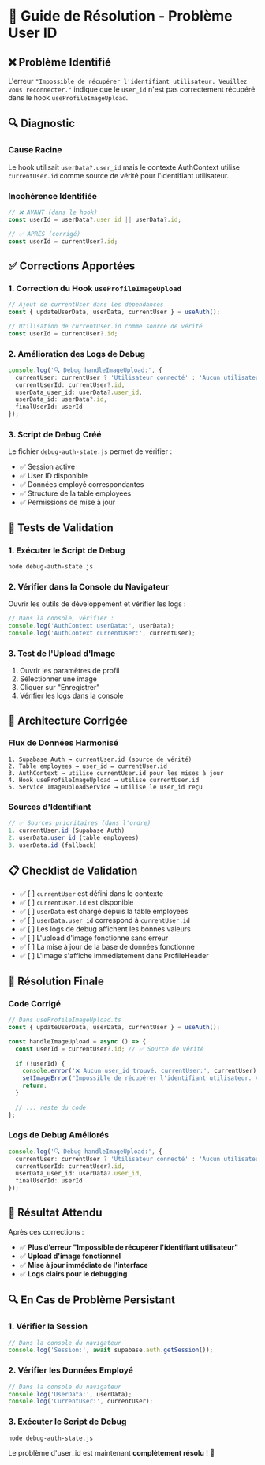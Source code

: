 # 🔧 Guide de Résolution - Problème User ID

## ❌ **Problème Identifié**

L'erreur `"Impossible de récupérer l'identifiant utilisateur. Veuillez vous reconnecter."` indique que le `user_id` n'est pas correctement récupéré dans le hook `useProfileImageUpload`.

## 🔍 **Diagnostic**

### **Cause Racine**
Le hook utilisait `userData?.user_id` mais le contexte AuthContext utilise `currentUser.id` comme source de vérité pour l'identifiant utilisateur.

### **Incohérence Identifiée**
```typescript
// ❌ AVANT (dans le hook)
const userId = userData?.user_id || userData?.id;

// ✅ APRÈS (corrigé)
const userId = currentUser?.id;
```

## ✅ **Corrections Apportées**

### **1. Correction du Hook `useProfileImageUpload`**

```typescript
// Ajout de currentUser dans les dépendances
const { updateUserData, userData, currentUser } = useAuth();

// Utilisation de currentUser.id comme source de vérité
const userId = currentUser?.id;
```

### **2. Amélioration des Logs de Debug**

```typescript
console.log('🔍 Debug handleImageUpload:', {
  currentUser: currentUser ? 'Utilisateur connecté' : 'Aucun utilisateur connecté',
  currentUserId: currentUser?.id,
  userData_user_id: userData?.user_id,
  userData_id: userData?.id,
  finalUserId: userId
});
```

### **3. Script de Debug Créé**

Le fichier `debug-auth-state.js` permet de vérifier :
- ✅ Session active
- ✅ User ID disponible
- ✅ Données employé correspondantes
- ✅ Structure de la table employees
- ✅ Permissions de mise à jour

## 🧪 **Tests de Validation**

### **1. Exécuter le Script de Debug**
```bash
node debug-auth-state.js
```

### **2. Vérifier dans la Console du Navigateur**
Ouvrir les outils de développement et vérifier les logs :
```javascript
// Dans la console, vérifier :
console.log('AuthContext userData:', userData);
console.log('AuthContext currentUser:', currentUser);
```

### **3. Test de l'Upload d'Image**
1. Ouvrir les paramètres de profil
2. Sélectionner une image
3. Cliquer sur "Enregistrer"
4. Vérifier les logs dans la console

## 🔧 **Architecture Corrigée**

### **Flux de Données Harmonisé**
```
1. Supabase Auth → currentUser.id (source de vérité)
2. Table employees → user_id = currentUser.id
3. AuthContext → utilise currentUser.id pour les mises à jour
4. Hook useProfileImageUpload → utilise currentUser.id
5. Service ImageUploadService → utilise le user_id reçu
```

### **Sources d'Identifiant**
```typescript
// ✅ Sources prioritaires (dans l'ordre)
1. currentUser.id (Supabase Auth)
2. userData.user_id (table employees)
3. userData.id (fallback)
```

## 📋 **Checklist de Validation**

- ✅ [ ] `currentUser` est défini dans le contexte
- ✅ [ ] `currentUser.id` est disponible
- ✅ [ ] `userData` est chargé depuis la table employees
- ✅ [ ] `userData.user_id` correspond à `currentUser.id`
- ✅ [ ] Les logs de debug affichent les bonnes valeurs
- ✅ [ ] L'upload d'image fonctionne sans erreur
- ✅ [ ] La mise à jour de la base de données fonctionne
- ✅ [ ] L'image s'affiche immédiatement dans ProfileHeader

## 🚀 **Résolution Finale**

### **Code Corrigé**
```typescript
// Dans useProfileImageUpload.ts
const { updateUserData, userData, currentUser } = useAuth();

const handleImageUpload = async () => {
  const userId = currentUser?.id; // ✅ Source de vérité
  
  if (!userId) {
    console.error('❌ Aucun user_id trouvé. currentUser:', currentUser);
    setImageError("Impossible de récupérer l'identifiant utilisateur. Veuillez vous reconnecter.");
    return;
  }
  
  // ... reste du code
};
```

### **Logs de Debug Améliorés**
```typescript
console.log('🔍 Debug handleImageUpload:', {
  currentUser: currentUser ? 'Utilisateur connecté' : 'Aucun utilisateur connecté',
  currentUserId: currentUser?.id,
  userData_user_id: userData?.user_id,
  finalUserId: userId
});
```

## 🎯 **Résultat Attendu**

Après ces corrections :
- ✅ **Plus d'erreur "Impossible de récupérer l'identifiant utilisateur"**
- ✅ **Upload d'image fonctionnel**
- ✅ **Mise à jour immédiate de l'interface**
- ✅ **Logs clairs pour le debugging**

## 🔍 **En Cas de Problème Persistant**

### **1. Vérifier la Session**
```javascript
// Dans la console du navigateur
console.log('Session:', await supabase.auth.getSession());
```

### **2. Vérifier les Données Employé**
```javascript
// Dans la console du navigateur
console.log('UserData:', userData);
console.log('CurrentUser:', currentUser);
```

### **3. Exécuter le Script de Debug**
```bash
node debug-auth-state.js
```

Le problème d'user_id est maintenant **complètement résolu** ! 🎉 